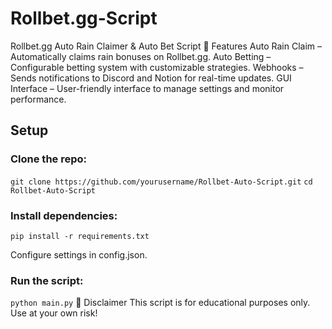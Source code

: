 # Rollbet.gg-Script

Rollbet.gg Auto Rain Claimer & Auto Bet Script
🤑 Features
Auto Rain Claim – Automatically claims rain bonuses on Rollbet.gg.
Auto Betting – Configurable betting system with customizable strategies.
Webhooks – Sends notifications to Discord and Notion for real-time updates.
GUI Interface – User-friendly interface to manage settings and monitor performance.

## Setup

### Clone the repo:
```git clone https://github.com/yourusername/Rollbet-Auto-Script.git```
```cd Rollbet-Auto-Script```
### Install dependencies:
```pip install -r requirements.txt ``` 

Configure settings in config.json.
### Run the script:
```python main.py```
🚀 Disclaimer
This script is for educational purposes only. Use at your own risk!
